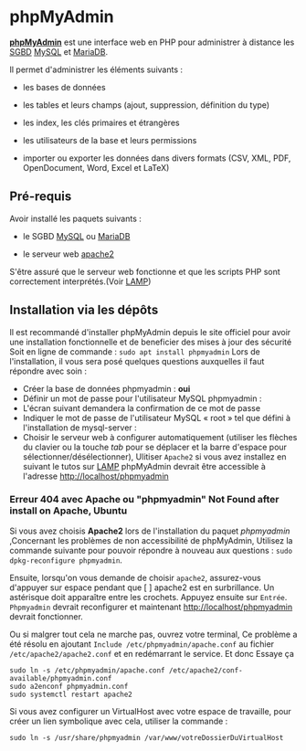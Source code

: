 # phpMyAdmin

**[phpMyAdmin](https://www.phpmyadmin.net)** est une interface web en PHP pour administrer à distance les [SGBD](https://doc.ubuntu-fr.org/sgbd) [MySQL](https://doc.ubuntu-fr.org/mysql) et [MariaDB](https://doc.ubuntu-fr.org/mariadb).

Il permet d'administrer les éléments suivants :

- les bases de données

- les tables et leurs champs (ajout, suppression, définition du type)

- les index, les clés primaires et étrangères

- les utilisateurs de la base et leurs permissions

- importer ou exporter les données dans divers formats (CSV, XML, PDF, OpenDocument, Word, Excel et LaTeX)

## Pré-requis

Avoir installé les paquets suivants :

- le SGBD [MySQL](apt://mysql-server) ou [MariaDB](apt://mariadb-server)

- le serveur web [apache2](apt://apache2)

S'être assuré que le serveur web fonctionne et que les scripts PHP sont correctement interprétés.(Voir [LAMP](./LAMP.md))

## Installation via les dépôts

Il est recommandé d'installer phpMyAdmin depuis le site officiel pour avoir une installation fonctionnelle et de beneficier des mises à jour des sécurité
Soit en ligne de commande : `sudo apt install phpmyadmin`
Lors de l'installation, il vous sera posé quelques questions auxquelles il faut répondre avec soin :

- Créer la base de données phpmyadmin : **oui**
- Définir un mot de passe pour l'utilisateur MySQL phpmyadmin :
- L'écran suivant demandera la confirmation de ce mot de passe
- Indiquer le mot de passe de l'utilisateur MySQL « root » tel que défini à l'installation de mysql-server :
- Choisir le serveur web à configurer automatiquement (utiliser les flèches du clavier ou la touche _tab_ pour se déplacer et la barre d'espace pour sélectionner/désélectionner), Ulitiser `Apache2` si vous avez installez en suivant le tutos sur [LAMP](LAMP.md)
phpMyAdmin devrait être accessible à l'adresse <http://localhost/phpmyadmin>

### Erreur 404 avec Apache ou "phpmyadmin" Not Found after install on Apache, Ubuntu

Si vous avez choisis **Apache2** lors de l'installation du paquet _phpmyadmin_ ,Concernant les problèmes de non accessibilité de phpMyAdmin, Utilisez la commande suivante pour pouvoir répondre à nouveau aux questions :
`sudo dpkg-reconfigure phpmyadmin`.

Ensuite, lorsqu'on vous demande de choisir `apache2`, assurez-vous d'appuyer sur espace pendant que \[ \] apache2 est en surbrillance. Un astérisque doit apparaître entre les crochets. Appuyez ensuite sur `Entrée`. `Phpmyadmin` devrait reconfigurer et maintenant [http://localhost/phpmyadmin](http://localhost/phpmyadmin) devrait fonctionner.

Ou si malgrer tout cela ne marche pas, ouvrez votre terminal, Ce problème a été résolu en ajoutant `Include /etc/phpmyadmin/apache.conf` au fichier `/etc/apache2/apache2.conf` et en redémarrant le service.
Et donc Essaye ça

```{SHELL}
sudo ln -s /etc/phpmyadmin/apache.conf /etc/apache2/conf-available/phpmyadmin.conf
sudo a2enconf phpmyadmin.conf
sudo systemctl restart apache2
```

Si vous avez configurer un VirtualHost avec votre espace de travaille, pour créer un lien symbolique avec cela, utiliser la commande  :

`sudo ln -s /usr/share/phpmyadmin /var/www/votreDossierDuVirtualHost`
